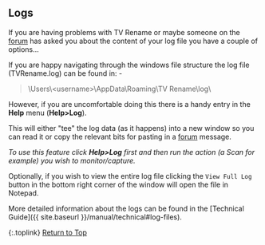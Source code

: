 <!-- START LOGS ------------------------------ -->
## Logs

If you are having problems with TV&nbsp;Rename or maybe someone on the [forum](https://groups.google.com/forum/#!forum/tvrename) has asked you about the content of your log file you have a couple of options...

If you are happy navigating through the windows file structure the log file (TVRename.log) can be found in: -

> \\Users\\\<username\>\\AppData\\Roaming\\TV Rename\\log\\

However, if you are uncomfortable doing this there is a handy entry in the **Help** menu (**Help>Log**).

This will either "tee" the log data (as it happens) into a new window so you can read it or copy the relevant bits for pasting in a [forum](https://groups.google.com/forum/#!forum/tvrename) message.

_To use this feature click **Help>Log** first and then run the action (a Scan for example) you wish to monitor/capture._

Optionally, if you wish to view the entire log file clicking the `View Full Log` button in the bottom right corner of the window will open the file in Notepad.

More detailed information about the logs can be found in the [Technical Guide]({{ site.baseurl }}/manual/technical#log-files).


{:.toplink}
[Return to Top]()
<!-- END LOGS -------------------------------- -->
